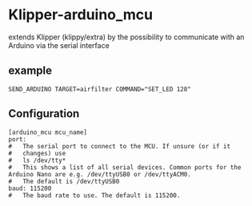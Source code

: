 # Klipper-arduino_mcu
extends Klipper (klippy/extra) by the possibility to communicate with an Arduino via the serial interface 

## example

`SEND_ARDUINO TARGET=airfilter COMMAND="SET_LED 128"`

## Configuration

```
[arduino_mcu mcu_name]
port:
#   The serial port to connect to the MCU. If unsure (or if it
#   changes) use
#   ls /dev/tty*
#   This shows a list of all serial devices. Common ports for the Arduino Nano are e.g. /dev/ttyUSB0 or /dev/ttyACM0.
#   The default is /dev/ttyUSB0
baud: 115200
#   The baud rate to use. The default is 115200.
```


